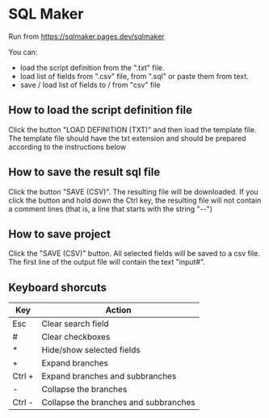 # SQL Maker

Run from https://sqlmaker.pages.dev/sqlmaker

You can:
- load the script definition from the ".txt" file.
- load list of fields from ".csv" file, from ".sql"  or paste them from text.
- save / load list of fields to / from "csv" file

## How to load the script definition file

Click the button "LOAD DEFINITION (TXT)" and then load the template file. 
The template file should have the txt extension and should be prepared according to the instructions below

## How to save the result sql file

Click the button "SAVE (CSV)". The resulting file will be downloaded. 
If you click the button and hold down the Ctrl key, the resulting file will not contain a comment lines (that is, a line that starts with the string "--")

## How to save project

Click the "SAVE (CSV)" button. All selected fields will be saved to a csv file. The first line of the output file will contain the text "input#".

## Keyboard shorcuts

| Key | Action                    |
|-----|---------------------------|
| Esc | Clear search field |
|  \#  | Clear checkboxes          |
|  \*  | Hide/show selected fields |
|  \+  | Expand branches           |
|  Ctrl \+  | Expand branches and subbranches    |
|  \-  | Collapse the branches     |
|  Ctrl \-  | Collapse the branches  and subbranches   |
